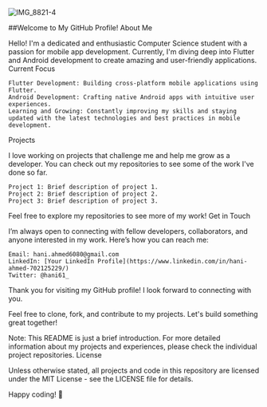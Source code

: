 

<!--
**hani61/hani61** is a ✨ _special_ ✨ repository because its `README.md` (this file) appears on your GitHub profile.

Here are some ideas to get you started:
![IMG_8821-4](https://github.com/hani61/hani61/assets/117489804/116a50d5-fe7b-4198-a6c4-62abea99965c)

- 🔭 I’m currently working on ...
- 🌱 I’m currently learning ...
- 👯 I’m looking to collaborate on ...
- 🤔 I’m looking for help with ...
- 💬 Ask me about ...
- 📫 How to reach me: ...
- 😄 Pronouns: ...
- ⚡ Fun fact: ...
-->
![IMG_8821-4](https://github.com/hani61/hani61/assets/117489804/116a50d5-fe7b-4198-a6c4-62abea99965c)

##Welcome to My GitHub Profile!
About Me

Hello! I'm a dedicated and enthusiastic Computer Science student with a passion for mobile app development. Currently, I'm diving deep into Flutter and Android development to create amazing and user-friendly applications.
Current Focus

    Flutter Development: Building cross-platform mobile applications using Flutter.
    Android Development: Crafting native Android apps with intuitive user experiences.
    Learning and Growing: Constantly improving my skills and staying updated with the latest technologies and best practices in mobile development.

Projects

I love working on projects that challenge me and help me grow as a developer. You can check out my repositories to see some of the work I've done so far.

    Project 1: Brief description of project 1.
    Project 2: Brief description of project 2.
    Project 3: Brief description of project 3.

Feel free to explore my repositories to see more of my work!
Get in Touch

I’m always open to connecting with fellow developers, collaborators, and anyone interested in my work. Here’s how you can reach me:

    Email: hani.ahmed6080@gmail.com
    LinkedIn: [Your LinkedIn Profile](https://www.linkedin.com/in/hani-ahmed-702125229/)
    Twitter: @hani61_

Thank you for visiting my GitHub profile! I look forward to connecting with you.

Feel free to clone, fork, and contribute to my projects. Let's build something great together!

Note: This README is just a brief introduction. For more detailed information about my projects and experiences, please check the individual project repositories.
License

Unless otherwise stated, all projects and code in this repository are licensed under the MIT License - see the LICENSE file for details.

Happy coding! 🚀
